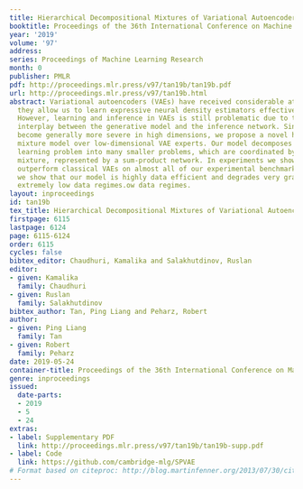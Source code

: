 ```yaml
---
title: Hierarchical Decompositional Mixtures of Variational Autoencoders
booktitle: Proceedings of the 36th International Conference on Machine Learning
year: '2019'
volume: '97'
address: 
series: Proceedings of Machine Learning Research
month: 0
publisher: PMLR
pdf: http://proceedings.mlr.press/v97/tan19b/tan19b.pdf
url: http://proceedings.mlr.press/v97/tan19b.html
abstract: Variational autoencoders (VAEs) have received considerable attention, since
  they allow us to learn expressive neural density estimators effectively and efficiently.
  However, learning and inference in VAEs is still problematic due to the sensitive
  interplay between the generative model and the inference network. Since these problems
  become generally more severe in high dimensions, we propose a novel hierarchical
  mixture model over low-dimensional VAE experts. Our model decomposes the overall
  learning problem into many smaller problems, which are coordinated by the hierarchical
  mixture, represented by a sum-product network. In experiments we show that our models
  outperform classical VAEs on almost all of our experimental benchmarks. Moreover,
  we show that our model is highly data efficient and degrades very gracefully in
  extremely low data regimes.ow data regimes.
layout: inproceedings
id: tan19b
tex_title: Hierarchical Decompositional Mixtures of Variational Autoencoders
firstpage: 6115
lastpage: 6124
page: 6115-6124
order: 6115
cycles: false
bibtex_editor: Chaudhuri, Kamalika and Salakhutdinov, Ruslan
editor:
- given: Kamalika
  family: Chaudhuri
- given: Ruslan
  family: Salakhutdinov
bibtex_author: Tan, Ping Liang and Peharz, Robert
author:
- given: Ping Liang
  family: Tan
- given: Robert
  family: Peharz
date: 2019-05-24
container-title: Proceedings of the 36th International Conference on Machine Learning
genre: inproceedings
issued:
  date-parts:
  - 2019
  - 5
  - 24
extras:
- label: Supplementary PDF
  link: http://proceedings.mlr.press/v97/tan19b/tan19b-supp.pdf
- label: Code
  link: https://github.com/cambridge-mlg/SPVAE
# Format based on citeproc: http://blog.martinfenner.org/2013/07/30/citeproc-yaml-for-bibliographies/
---
```

